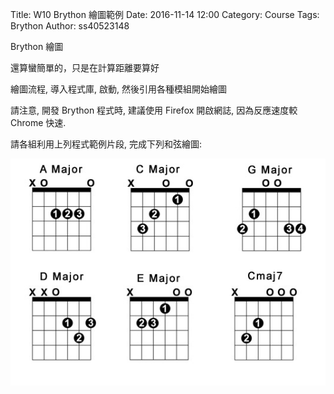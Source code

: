 Title: W10 Brython 繪圖範例
Date: 2016-11-14 12:00
Category: Course
Tags: Brython
Author: ss40523148

Brython 繪圖

<!-- PELICAN_END_SUMMARY -->
還算蠻簡單的，只是在計算距離要算好

繪圖流程, 導入程式庫, 啟動, 然後引用各種模組開始繪圖

<!-- 導入 Brython 標準程式庫 -->
<script type="text/javascript" 
    src="https://cdn.rawgit.com/brython-dev/brython/master/www/src/brython_dist.js">
</script>

<!-- 啟動 Brython -->
<script>
window.onload=function(){
brython(1);
}
</script>

<!-- 以下實際利用  Brython 畫兩條直線 -->
<canvas id="japanflag1" width="600" height="200"></canvas>
<script type="text/python3">
from browser import document as doc
import math
# 準備繪圖畫布
canvas = doc["japanflag1"]
ctx = canvas.getContext("2d")
 
# 以下可以利用 ctx 物件進行畫圖
# 先畫一條直線
ctx.beginPath()
# 設定線的寬度為 1 個單位
ctx.lineWidth = 1
# 將畫筆移動到 (100, 100) 座標點
ctx.moveTo(100, 100)
# 然後畫直線到 (150, 200) 座標點
ctx.lineTo(150, 200)
# 畫右上左下的斜線
ctx.moveTo(150, 100)
ctx.lineTo(100, 200)
# 設定顏色為藍色, 也可以使用 "rgb(0, 0, 255)" 字串設定顏色值
ctx.strokeStyle = "blue"
# 實際執行畫線
ctx.stroke()
ctx.closePath()
</script>

<!-- 以下實際利用  Brython 畫上下垂直線 -->
<canvas id="japanflag2" width="600" height="200"></canvas>
<script type="text/python3">
from browser import document as doc
import math
# 準備繪圖畫布
canvas = doc["japanflag2"]
ctx = canvas.getContext("2d")
 
# 以下可以利用 ctx 物件進行畫圖
# 先畫一條直線
ctx.beginPath()
# 設定線的寬度為 1 個單位
ctx.lineWidth = 1

for i in range(5):
    ctx.moveTo(100+i*10, 100)
    ctx.lineTo(100+i*10, 200)

# 設定顏色為藍色, 也可以使用 "rgb(0, 0, 255)" 字串設定顏色值
ctx.strokeStyle = "blue"
# 實際執行畫線
ctx.stroke()
ctx.closePath()
</script>

<!-- 以下實際利用  Brython 畫方格線 -->
<canvas id="japanflag3" width="600" height="300"></canvas>
<div id="container3"></div>
<script type="text/python3">
from browser import document as doc
from browser import html
import math
import re
# 準備繪圖畫布
canvas = doc["japanflag3"]
container = doc["container3"]
ctx = canvas.getContext("2d")
# 以下可以利用 ctx 物件進行畫圖

# 水平線
for i in range(5):
    ctx.beginPath()
# 設定線的寬度為 1 個單位
    if i == 0:
        ctx.lineWidth = 7
    else:
        ctx.lineWidth = 1
    ctx.moveTo(99, 100+i*30)
    ctx.lineTo(201, 100+i*30)
    # 設定顏色為藍色, 也可以使用 "rgb(0, 0, 255)" 字串設定顏色值
    ctx.strokeStyle = "blue"
    ctx.stroke()
    ctx.closePath()

# 垂直線
for i in range(6):
    ctx.beginPath()
# 設定線的寬度為 1 個單位
    ctx.lineWidth = 1
    ctx.moveTo(100+i*20, 100)
    ctx.lineTo(100+i*20, 220)
    # 設定顏色為藍色, 也可以使用 "rgb(0, 0, 255)" 字串設定顏色值
    ctx.strokeStyle = "blue"
    ctx.stroke()
    ctx.closePath()

# 1 與 A7
ctx.beginPath()
ctx.fillStyle = 'black'
ctx.strokeStyle = "black"
ctx.font = "30px Arial"
ctx.fillText("A7", 100, 70)
ctx.arc(50, 50, 9, 0, 2*math.pi, False)
ctx.fill()
ctx.stroke()
ctx.closePath()

ctx.beginPath()
ctx.fillStyle = 'white'
ctx.font = "16px Arial"
ctx.fillText("1", 45, 55)
ctx.fill()
ctx.stroke()
ctx.closePath()

# 3
ctx.beginPath()
ctx.fillStyle = 'black'
ctx.strokeStyle = "black"
ctx.arc(50, 80, 9, 0, 2*math.pi, False)
ctx.fill()
ctx.stroke()
ctx.closePath()

ctx.beginPath()
ctx.fillStyle = 'white'
ctx.font = "16px Arial"
ctx.fillText("3", 45, 85)
ctx.fill()
ctx.stroke()
ctx.closePath()

# 4
ctx.beginPath()
ctx.fillStyle = 'black'
ctx.strokeStyle = "black"
ctx.arc(50, 110, 9, 0, 2*math.pi, False)
ctx.fill()
ctx.stroke()
ctx.closePath()

ctx.beginPath()
ctx.fillStyle = 'white'
ctx.font = "16px Arial"
ctx.fillText("4", 45, 115)
ctx.fill()
ctx.stroke()
ctx.closePath()

# o
ctx.beginPath()
ctx.arc(50, 140, 7, 0, 2*math.pi, False)
ctx.lineWidth =3
ctx.strokeStyle = "black"
ctx.stroke()
ctx.closePath()

# x
ctx.beginPath()
#ctx.arc(50, 170, 7, 0, 2*math.pi, False)
ctx.moveTo(44, 164)
ctx.lineTo(56, 176)
ctx.moveTo(56, 164)
ctx.lineTo(44, 176)
ctx.lineWidth =3
ctx.strokeStyle = "black"
ctx.stroke()
ctx.closePath()

'''
# 以下將 canvas 畫布內容轉為 img tag, 並且顯示在 container 物件
img = canvas.toDataURL("image/png")
# 利用 re.sub, 將原本要直接開圖檔的 data:image 標頭, 改為 data:application/octet-stream, 可直接下載存檔
# 使用 re 模組之前必須先 import re
img = re.sub("^data:image\/[^;]", "data:application/octet-stream", img)
# 宣告 anchor markup attribute download, 可以指定下載儲存檔名
container <= html.A("save image", href=img, download="guitar_chord.png")
'''
</script>

請注意, 開發 Brython 程式時, 建議使用 Firefox 開啟網誌, 因為反應速度較 Chrome 快速.

請各組利用上列程式範例片段, 完成下列和弦繪圖:

<img src="./../graphics/BasicMajorOpenChords.jpg" />

<!-- 以下實際利用  Brython 繪製動畫 -->
<canvas id="stage" width="600" height="600"></canvas>
<script type="text/python3">
'''
from browser import document
from browser.timer import request_animation_frame

import math
import time

canvas = document['stage']
ctx = canvas.getContext('2d')
ticks = 0
x = 0.0

def mouse_moved(ev):
    global x
    new_x = ev.clientX - (canvas.width / 2) + 25
    if new_x > 50 and new_x < canvas.width - 100:
        x = new_x
        
canvas.bind("mousemove", mouse_moved)

def clear():
    ctx.save()
    ctx.setTransform(1, 0, 0, 1, 0, 0)
    ctx.clearRect(0, 0, canvas.width, canvas.height)
    ctx.restore()

def draw():
    global ticks
    ticks += 1

    clear()

    y = (150 * math.sin(ticks / 50)) + 150
    ctx.fillStyle = "blue"
    ctx.fillRect(x, y, 100.0, 100.0)
    ctx.fill()

def animate(i):
    global id
    id = request_animation_frame(animate)
    draw()

animate(0)
'''
</script>